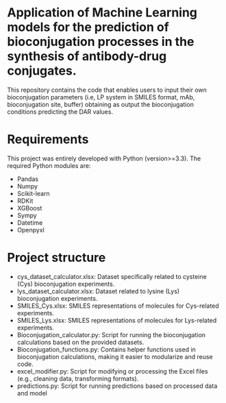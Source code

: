 # Application of Machine Learning models for the prediction of bioconjugation processes in the synthesis of antibody-drug conjugates.

This repository contains the code that enables users to input their own bioconjugation parameters (i.e, LP system in SMILES format, mAb, bioconjugation site, buffer) obtaining as output the bioconjugation conditions predicting the DAR values.

# Requirements 

This project was entirely developed with Python (version>=3.3). The required Python modules are:

* Pandas
* Numpy
* Scikit-learn
* RDKit
* XGBoost
* Sympy
* Datetime
* Openpyxl

# Project structure

* cys_dataset_calculator.xlsx: Dataset specifically related to cysteine (Cys) bioconjugation experiments.
* lys_dataset_calculator.xlsx: Dataset related to lysine (Lys) bioconjugation experiments.
* SMILES_Cys.xlsx: SMILES representations of molecules for Cys-related experiments.
* SMILES_Lys.xlsx: SMILES representations of molecules for Lys-related experiments.
* Bioconjugation_calculator.py: Script for running the bioconjugation calculations based on the provided datasets.
* Bioconjugation_functions.py: Contains helper functions used in bioconjugation calculations, making it easier to modularize and reuse code.
* excel_modifier.py: Script for modifying or processing the Excel files (e.g., cleaning data, transforming formats).
* predictions.py: Script for running predictions based on processed data and model
